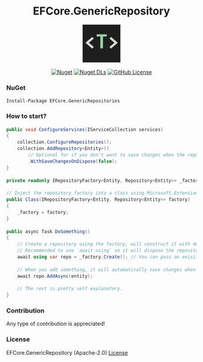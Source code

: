 <div align="center">

# EFCore.GenericRepository

<img src="https://github.com/thoo0224/EFCore.GenericRepository/blob/main/resources/icon.png" width="100"/>

[![Nuget](https://img.shields.io/nuget/v/EFCore.GenericRepositories?logo=nuget)](https://www.nuget.org/packages/GenericRepositories) [![Nuget DLs](https://img.shields.io/nuget/dt/EFCore.GenericRepositories?logo=nuget)](https://www.nuget.org/packages/EFCore.GenericRepositories) [![GitHub License](https://img.shields.io/github/license/thoo0224/EFCore.GenericRepositories)](https://github.com/thoo0224/EFCore.GenericRepository/blob/master/LICENSE)

</div>

### NuGet
```
Install-Package EFCore.GenericRepositories
```

### How to start?
```cs
public void ConfigureServices(IServiceCollection services) 
{
	collection.ConfigureRepositories();
	collection.AddRepository<Entity>()
		// Optional for if you don't want to save changes when the repository gets disposed.
		.WithSaveChangesOnDispose(false);
}

private readonly IRepositoryFactory<Entity, Repository<Entity>> _factory;

// Inject the repository factory into a class using Microsoft.Extensions.DependencyInjection
public Class(IRepositoryFactory<Entity, Repository<Entity>> factory)
{
	_factory = factory;
}

public async Task DoSomething() 
{
	// Create a repository using the factory, will construct it with dependencies from the service provider where the repository was added to.
	// Recommended to use `await using` so it will dispose the repository automatically when it's not used anymore.
	await using var repo = _factory.Create(); // You can pass an exisiting DbContext to the Create method so it doesn't need to make another one.

	// When you add something, it will automatically save changes when the repository is disposed.
	await repo.AddAsync(entity);
	
	// The rest is pretty self explanatory.
}
```

### Contribution
Any type of contribution is appreciated!

### License
EFCore.GenericRepository (Apache-2.0) [License](https://github.com/thoo0224/EFCore.GenericRepositories/blob/main/LICENSE)